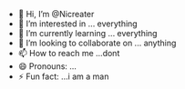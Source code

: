 - 👋 Hi, I’m @Nicreater
- 👀 I’m interested in ... everything 
- 🌱 I’m currently learning ... everything 
- 💞️ I’m looking to collaborate on ... anything 
- 📫 How to reach me ...dont
- 😄 Pronouns: ...
- ⚡ Fun fact: ...i am a man

<!---
Nicreater/Nicreater is a ✨ special ✨ repository because its `README.md` (this file) appears on your GitHub profile.
You can click the Preview link to take a look at your changes.
--->

